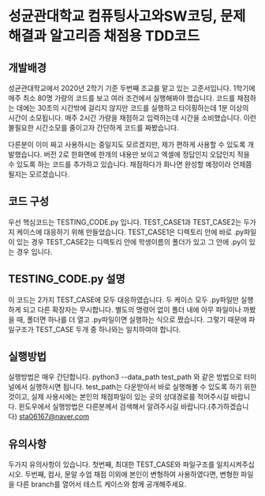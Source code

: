 # 성균관대학교 컴퓨팅사고와SW코딩, 문제해결과 알고리즘 채점용 TDD코드
 
## 개발배경
  성균관대학교에서 2020년 2학기 기준 두번째 조교를 맡고 있는 고준서입니다.
  1학기에 매주 최소 80명 가량의 코드를 보고 여러 조건에서 실행해봐야 했습니다.
  코드를 채점하는 데에는 30초의 시간밖에 걸리지 않지만 코드를 실행하고 타이핑하는데 1분 이상의 시간이 소모됩니다.
  매주 2시간 가량을 채점하고 입력하는데 시간을 소비했습니다.
  이런 불필요한 시간소모를 줄이고자 간단하게 코드를 짜봤습니다.
  
  다른분이 이미 짜고 사용하시는 중일지도 모르겠지만, 제가 편하게 사용할 수 있도록 개발했습니다.
  버전 2로 한화면에 한개의 내용만 보이고 엑셀에 정답인지 오답인지 적을 수 있도록 하는 코드를 추가하고 있습니다.
  채점하다가 화나면 완성할 예정이라 언제쯤 될지는 모르겠습니다.
  
  
## 코드 구성
  우선 핵심코드는 TESTING_CODE.py 입니다.
  TEST_CASE1과 TEST_CASE2는 두가지 케이스에 대응하기 위해 만들었습니다.
  TEST_CASE1은 디렉토리 안에 바로 .py파일이 있는 경우
  TEST_CASE2는 디렉토리 안에 학생이름의 폴더가 있고 그 안에 .py이 있는 경우 입니다.
  
  
## TESTING_CODE.py 설명
  이 코드는 2가지 TEST_CASE에 모두 대응하였습니다.
  두 케이스 모두 .py파일만 실행하게 되고 다른 확장자는 무시합니다.
  별도의 명령어 없이 폴더 내에 아무 파일이나 까봤을 때,
  폴더면 하나를 더 열고 .py파일이면 실행하는 식으로 짰습니다.
  그렇기 때문에 파일구조가 TEST_CASE 두개 중 하나와는 일치하여야 합니다.
  
  
## 실행방법
  실행방법은 매우 간단합니다.
  python3 --data_path test_path
  와 같은 방법으로 터미널에서 실행하시면 됩니다.
  test_path는 다운받아서 바로 실행해볼 수 있도록 하기 위한 것이고,
  실제 사용시에는 본인의 채점파일이 있는 곳의 상대경로를 적어주시길 바랍니다.
  윈도우에서 실행방법은 다른분께서 검색해서 알려주시길 바랍니다.(추가하겠습니다)
  sta06167@naver.com
  
  
## 유의사항
  두가지 유의사항이 있습니다.
  첫번째, 최대한 TEST_CASE와 파일구조를 일치시켜주십시오.
  두번째, 컴사, 문알 수업 채점 이외에 본인이 변형하여 사용하였다면, 변형한 파일을 다른 branch를 열어서 테스트 케이스와 함께 공개해주세요.

